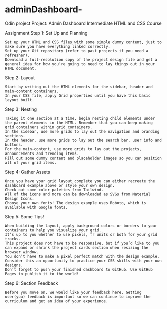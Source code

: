 # adminDashboard-
Odin project  Project: Admin Dashboard Intermediate HTML and CSS Course

Assignment
Step 1: Set Up and Planning

    Set up your HTML and CSS files with some simple dummy content, just to make sure you have everything linked correctly.
    Set up your Git repository (refer to past projects if you need a refresher).
    Download a full-resolution copy of the project design file and get a general idea for how you’re going to need to lay things out in your HTML document.

Step 2: Layout

    Start by writing out the HTML elements for the sidebar, header and main-content containers.
    In your CSS file, apply Grid properties until you have this basic layout built.

Step 3: Nesting

    Taking it one section at a time, begin nesting child elements under the parent elements in the HTML. Remember that you can keep making grid containers within grid containers.
    In the sidebar, use more grids to lay out the navigation and branding sections.
    In the header, use more grids to lay out the search bar, user info and buttons.
    For the main-content, use more grids to lay out the projects, announcements and trending items.
    Fill out some dummy content and placeholder images so you can position all of your grid items.

Step 4: Gather Assets

    Once you have your grid layout complete you can either recreate the dashboard example above or style your own design.
    Check out some color palettes from Tailwind.
    All of the icons and more can be downloaded as SVGs from Material Design Icons.
    Choose your own fonts! The design example uses Roboto, which is available with Google fonts.

Step 5: Some Tips!

    When building the layout, apply background colors or borders to your containers to help you visualize your grid.
    It’s up to you whether to use pixels, fr units or both for your grid tracks.
    This project does not have to be responsive, but if you’d like to you can expand or shrink the project cards section when resizing the browser window.
    You don’t have to make a pixel perfect match with the design example. Consider this an opportunity to practice your CSS skills with your own designs.
    Don’t forget to push your finished dashboard to GitHub. Use GitHub Pages to publish it to the world!

Step 6: Section Feedback

    Before you move on, we would like your feedback here. Getting user(you) feedback is important so we can continue to improve the curriculum and get an idea of your experience.

